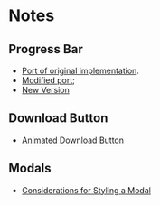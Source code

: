 Notes
=====

Progress Bar
------------

* [Port of original implementation](https://jsfiddle.net/ts7rvxa4/).
* [Modified port](https://jsfiddle.net/alissahuskey/mdv7qyot/5/);
* [New Version](https://jsfiddle.net/alissahuskey/cxa6o85v/33/)

Download Button
---------------

* [Animated Download Button](https://codepen.io/nw/pen/XWMBGO)

Modals
------

* [Considerations for Styling a Modal](https://css-tricks.com/considerations-styling-modal/)


